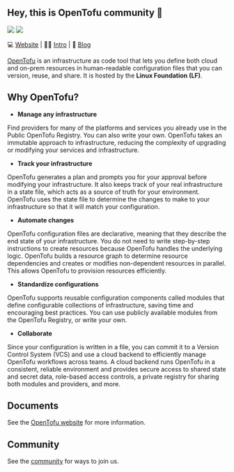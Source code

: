 ## Hey, this is OpenTofu community 👋

![](https://raw.githubusercontent.com/opentofu/brand-artifacts/main/full/transparent/SVG/on-dark.svg#gh-dark-mode-only)
![](https://raw.githubusercontent.com/opentofu/brand-artifacts/main/full/transparent/SVG/on-light.svg#gh-light-mode-only)



💻 [Website](https://opentofu.org) | 👩‍💻 [Intro](https://opentofu.org/docs/intro/) | 👀 [Blog](https://opentofu.org/blog)

[OpenTofu](https://github.com/opentofu/opentofu) is an infrastructure as code tool that lets you define both cloud and on-prem resources in human-readable configuration files that you can version, reuse, and share. It is hosted by the **Linux Foundation (LF)**.

## Why OpenTofu?

- **Manage any infrastructure**
  
Find providers for many of the platforms and services you already use in the Public OpenTofu Registry. You can also write your own. OpenTofu takes an immutable approach to infrastructure, reducing the complexity of upgrading or modifying your services and infrastructure.

- **Track your infrastructure**
  
OpenTofu generates a plan and prompts you for your approval before modifying your infrastructure. It also keeps track of your real infrastructure in a state file, which acts as a source of truth for your environment. OpenTofu uses the state file to determine the changes to make to your infrastructure so that it will match your configuration.

- **Automate changes**
  
OpenTofu configuration files are declarative, meaning that they describe the end state of your infrastructure. You do not need to write step-by-step instructions to create resources because OpenTofu handles the underlying logic. OpenTofu builds a resource graph to determine resource dependencies and creates or modifies non-dependent resources in parallel. This allows OpenTofu to provision resources efficiently.

- **Standardize configurations**
  
OpenTofu supports reusable configuration components called modules that define configurable collections of infrastructure, saving time and encouraging best practices. You can use publicly available modules from the OpenTofu Registry, or write your own.

- **Collaborate**
  
Since your configuration is written in a file, you can commit it to a Version Control System (VCS) and use a cloud backend to efficiently manage OpenTofu workflows across teams. A cloud backend runs OpenTofu in a consistent, reliable environment and provides secure access to shared state and secret data, role-based access controls, a private registry for sharing both modules and providers, and more.

## Documents

See the [OpenTofu website](https://opentofu.org) for more information.

## Community

See the [community](https://opentofu.org/docs/intro/#community) for ways to join us.

